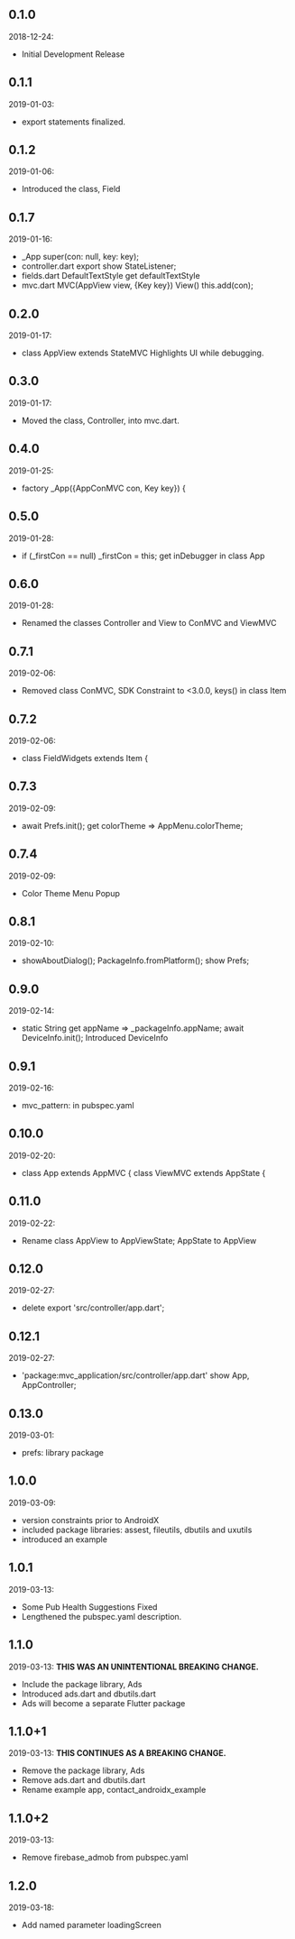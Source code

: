 ## 0.1.0 
 2018-12-24: 
- Initial Development Release

## 0.1.1
 2019-01-03: 
- export statements finalized.

## 0.1.2 
 2019-01-06: 
- Introduced the class, Field

## 0.1.7 
 2019-01-16: 
-  _App  super(con: null, key: key);
-  controller.dart  export show StateListener;
-  fields.dart  DefaultTextStyle get defaultTextStyle
-  mvc.dart  MVC(AppView view, {Key key})  View() this.add(con);

## 0.2.0
 2019-01-17: 
- class AppView extends StateMVC Highlights UI while debugging.

## 0.3.0 
 2019-01-17: 
- Moved the class, Controller, into mvc.dart.

## 0.4.0 
 2019-01-25: 
- factory _App({AppConMVC con, Key key}) {

## 0.5.0 
 2019-01-28: 
- if (_firstCon == null) _firstCon = this;  get inDebugger in class App 

## 0.6.0 
 2019-01-28: 
- Renamed the classes Controller and View to ConMVC and ViewMVC

## 0.7.1 
 2019-02-06: 
- Removed class ConMVC, SDK Constraint to <3.0.0, keys() in class Item

## 0.7.2 
 2019-02-06: 
- class FieldWidgets<T> extends Item {

## 0.7.3 
 2019-02-09: 
- await Prefs.init(); get colorTheme => AppMenu.colorTheme;

## 0.7.4 
 2019-02-09: 
- Color Theme Menu Popup

## 0.8.1 
 2019-02-10: 
- showAboutDialog(); PackageInfo.fromPlatform(); show Prefs; 

## 0.9.0 
 2019-02-14: 
- static String get appName => _packageInfo.appName; await DeviceInfo.init(); Introduced DeviceInfo

## 0.9.1 
 2019-02-16: 
- mvc_pattern: in pubspec.yaml

## 0.10.0 
 2019-02-20: 
- class App extends AppMVC { class ViewMVC extends AppState {

## 0.11.0 
 2019-02-22: 
- Rename class AppView to AppViewState; AppState to AppView

## 0.12.0 
 2019-02-27: 
- delete export 'src/controller/app.dart';

## 0.12.1 
 2019-02-27: 
- 'package:mvc_application/src/controller/app.dart' show App, AppController;

## 0.13.0 
 2019-03-01: 
- prefs: library package

## 1.0.0 
 2019-03-09: 
- version constraints prior to AndroidX
- included package libraries: assest, fileutils, dbutils and uxutils
- introduced an example
  
## 1.0.1
 2019-03-13: 
- Some Pub Health Suggestions Fixed
- Lengthened the pubspec.yaml description.
  
## 1.1.0
 2019-03-13: **THIS WAS AN UNINTENTIONAL BREAKING CHANGE.**
- Include the package library, Ads 
- Introduced ads.dart and dbutils.dart
- Ads will become a separate Flutter package
  
## 1.1.0+1
 2019-03-13: **THIS CONTINUES AS A BREAKING CHANGE.**
- Remove the package library, Ads 
- Remove ads.dart and dbutils.dart
- Rename example app, contact_androidx_example    

## 1.1.0+2
 2019-03-13:
- Remove firebase_admob from pubspec.yaml    

## 1.2.0
 2019-03-18: 
- Add named parameter loadingScreen  